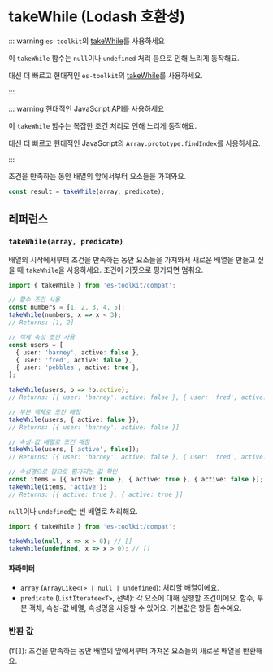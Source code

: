 # takeWhile (Lodash 호환성)

::: warning `es-toolkit`의 [takeWhile](../../array/takeWhile.md)를 사용하세요

이 `takeWhile` 함수는 `null`이나 `undefined` 처리 등으로 인해 느리게 동작해요.

대신 더 빠르고 현대적인 `es-toolkit`의 [takeWhile](../../array/takeWhile.md)를 사용하세요.

:::

::: warning 현대적인 JavaScript API를 사용하세요

이 `takeWhile` 함수는 복잡한 조건 처리로 인해 느리게 동작해요.

대신 더 빠르고 현대적인 JavaScript의 `Array.prototype.findIndex`를 사용하세요.

:::

조건을 만족하는 동안 배열의 앞에서부터 요소들을 가져와요.

```typescript
const result = takeWhile(array, predicate);
```

## 레퍼런스

### `takeWhile(array, predicate)`

배열의 시작에서부터 조건을 만족하는 동안 요소들을 가져와서 새로운 배열을 만들고 싶을 때 `takeWhile`을 사용하세요. 조건이 거짓으로 평가되면 멈춰요.

```typescript
import { takeWhile } from 'es-toolkit/compat';

// 함수 조건 사용
const numbers = [1, 2, 3, 4, 5];
takeWhile(numbers, x => x < 3);
// Returns: [1, 2]

// 객체 속성 조건 사용
const users = [
  { user: 'barney', active: false },
  { user: 'fred', active: false },
  { user: 'pebbles', active: true },
];

takeWhile(users, o => !o.active);
// Returns: [{ user: 'barney', active: false }, { user: 'fred', active: false }]

// 부분 객체로 조건 매칭
takeWhile(users, { active: false });
// Returns: [{ user: 'barney', active: false }]

// 속성-값 배열로 조건 매칭
takeWhile(users, ['active', false]);
// Returns: [{ user: 'barney', active: false }, { user: 'fred', active: false }]

// 속성명으로 참으로 평가되는 값 확인
const items = [{ active: true }, { active: true }, { active: false }];
takeWhile(items, 'active');
// Returns: [{ active: true }, { active: true }]
```

`null`이나 `undefined`는 빈 배열로 처리해요.

```typescript
import { takeWhile } from 'es-toolkit/compat';

takeWhile(null, x => x > 0); // []
takeWhile(undefined, x => x > 0); // []
```

#### 파라미터

- `array` (`ArrayLike<T> | null | undefined`): 처리할 배열이에요.
- `predicate` (`ListIteratee<T>`, 선택): 각 요소에 대해 실행할 조건이에요. 함수, 부분 객체, 속성-값 배열, 속성명을 사용할 수 있어요. 기본값은 항등 함수예요.

### 반환 값

(`T[]`): 조건을 만족하는 동안 배열의 앞에서부터 가져온 요소들의 새로운 배열을 반환해요.
